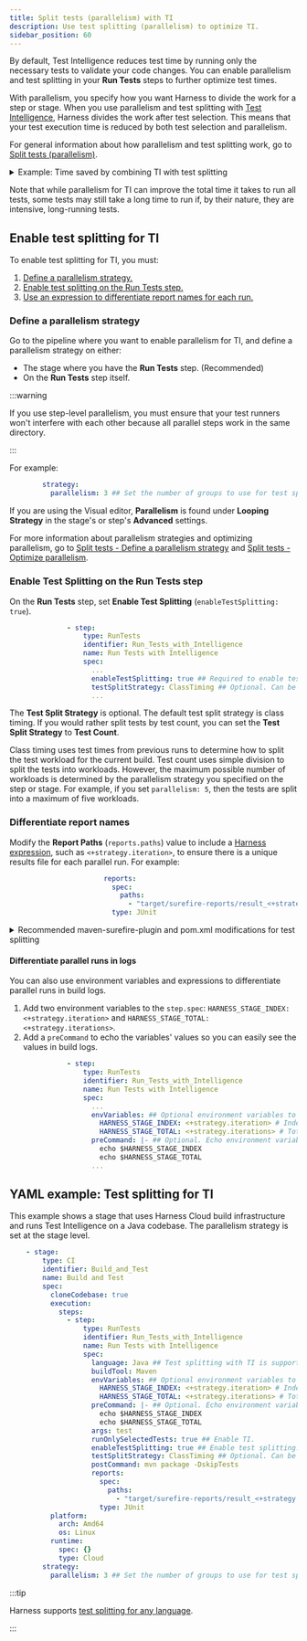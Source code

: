 ```yaml
---
title: Split tests (parallelism) with TI
description: Use test splitting (parallelism) to optimize TI.
sidebar_position: 60
---
```


<!-- Test splitting for python requires `junit_family=xunit1` in the code repo's `pytest.ini` file, or `-o junit_family="xunit1"` in the Build Arguments. CI-9225 automatically includes the build argument, so manual inclusion is no longer required. However, if they use their own reporting (to be used elsewhere than Harness) in pytest.ini, it is overridden. I am not sure if this caveat needs to be documented yet. -->

By default, Test Intelligence reduces test time by running only the necessary tests to validate your code changes. You can enable parallelism and test splitting in your **Run Tests** steps to further optimize test times.

With parallelism, you specify how you want Harness to divide the work for a step or stage. When you use parallelism and test splitting with [Test Intelligence](./set-up-test-intelligence.md), Harness divides the work after test selection. This means that your test execution time is reduced by both test selection and parallelism.

For general information about how parallelism and test splitting work, go to [Split tests (parallelism)](../speed-up-ci-test-pipelines-using-parallelism.md).

<details>
<summary>Example: Time saved by combining TI with test splitting</summary>

Suppose you have a pipeline that runs 100 tests, and each test takes about one second to run. Here's how TI and parallelism can reduce your test times:

* By default, without TI or parallelism, all 100 tests run in sequence, taking 100 seconds.
* With TI, test selection reduces the number of tests based on the detected changes. Supposing only 20 out of the 100 tests are required, the build with TI runs 20 tests in sequence, taking 20 seconds. This reduces test run time by 80%.
* With TI and parallelism, the selected tests are divided into a number of workloads. Supposing a maximum of four workloads and 20 selected tests, the 20 tests are split into four concurrently-running groups. It takes only five seconds to run the tests, reducing test run time by 95% compared to the default.

</details>

Note that while parallelism for TI can improve the total time it takes to run all tests, some tests may still take a long time to run if, by their nature, they are intensive, long-running tests.

## Enable test splitting for TI

To enable test splitting for TI, you must:

<!-- no toc -->
1. [Define a parallelism strategy.](#define-a-parallelism-strategy)
2. [Enable test splitting on the Run Tests step.](#enable-test-splitting-on-the-run-tests-step)
3. [Use an expression to differentiate report names for each run.](#differentiate-report-names)

### Define a parallelism strategy

Go to the pipeline where you want to enable parallelism for TI, and define a parallelism strategy on either:

* The stage where you have the **Run Tests** step. (Recommended)
* On the **Run Tests** step itself.

:::warning

If you use step-level parallelism, you must ensure that your test runners won't interfere with each other because all parallel steps work in the same directory.

:::

For example:

```yaml
        strategy:
          parallelism: 3 ## Set the number of groups to use for test splitting.
```

If you are using the Visual editor, **Parallelism** is found under **Looping Strategy** in the stage's or step's **Advanced** settings.

For more information about parallelism strategies and optimizing parallelism, go to [Split tests - Define a parallelism strategy](../speed-up-ci-test-pipelines-using-parallelism.md#define-a-parallelism-strategy) and [Split tests - Optimize parallelism](../speed-up-ci-test-pipelines-using-parallelism.md#optimize-parallelism).


### Enable Test Splitting on the Run Tests step

On the **Run Tests** step, set **Enable Test Splitting** (`enableTestSplitting: true`).

```yaml
              - step:
                  type: RunTests
                  identifier: Run_Tests_with_Intelligence
                  name: Run Tests with Intelligence
                  spec:
                    ...
                    enableTestSplitting: true ## Required to enable test splitting.
                    testSplitStrategy: ClassTiming ## Optional. Can be ClassTiming or TestCount. Default is ClassTiming.
                    ...
```

The **Test Split Strategy** is optional. The default test split strategy is class timing. If you would rather split tests by test count, you can set the **Test Split Strategy** to **Test Count**.

Class timing uses test times from previous runs to determine how to split the test workload for the current build. Test count uses simple division to split the tests into workloads. However, the maximum possible number of workloads is determined by the parallelism strategy you specified on the step or stage. For example, if you set `parallelism: 5`, then the tests are split into a maximum of five workloads.

### Differentiate report names

Modify the **Report Paths** (`reports.paths`) value to include a [Harness expression](/docs/platform/variables-and-expressions/harness-variables), such as `<+strategy.iteration>`, to ensure there is a unique results file for each parallel run. For example:

```yaml
                       reports:
                         spec:
                           paths:
                             - "target/surefire-reports/result_<+strategy.iteration>.xml"
                         type: JUnit
```

<details>
<summary>Recommended maven-surefire-plugin and pom.xml modifications for test splitting</summary>

The following modification is recommended when using test splitting in a Run Tests step with step-level `parallelism`. This modification is recommended because it doesn't change the default behavior and preserves the default test report directory. If you are using stage-level `parallelism`, this modification has no impact and isn't required.

The default maven-surefire-plugin configuration in `pom.xml` is as follows:

```
        <plugin>
          <artifactId>maven-surefire-plugin</artifactId>
          <version>2.22.1</version>
        </plugin>
```

When running tests, the default test reports (`*.xml`) are generated in `target/surefire-reports`:

```
<reportsDirectory default-value="${project.build.directory}/surefire-reports"/>
```

However, when you run a CI pipeline with test splitting enabled, all test reports are generated in one `surefire-reports` directory. As a result, the [Tests tab](/docs/continuous-integration/use-ci/viewing-builds.md#tests-tab) shows the same number of tests for all parallel runs.

This issue is only present in the [Build details UI](/docs/continuous-integration/use-ci/viewing-builds). In actuality, the tests are split.

To correct the UI issue, make the following changes to `pom.xml` and your Run Tests step:

1. Edit `pom.xml`:

   * Add a property:

   ```
     <properties>
       <project.build.sourceEncoding>UTF-8</project.build.sourceEncoding>
       <maven.compiler.source>1.7</maven.compiler.source>
       <maven.compiler.target>1.7</maven.compiler.target>
	   <reportDir>target/surefire-reports</reportDir>
     </properties>
   ```

   * Edit the maven-surefile-plugin configuration:

   ```
       <plugin>
         <artifactId>maven-surefire-plugin</artifactId>
         <version>2.22.1</version>
	     <configuration>
	       <reportsDirectory>${reportDir}</reportsDirectory>
	     </configuration>
       </plugin>
   ```
	
2. In your CI pipeline, edit the **Run Tests** step.

   * Add the following to the step's build arguments:

   ```
   -DreportDir=reports-<+strategy.iteration> test
   ```

   * Declare the following in the step's report paths:

   ```
   **/reports-<+strategy.iteration>/*.xml
   ```

</details>

#### Differentiate parallel runs in logs
You can also use environment variables and expressions to differentiate parallel runs in build logs.

1. Add two environment variables to the `step.spec`: `HARNESS_STAGE_INDEX: <+strategy.iteration>` and `HARNESS_STAGE_TOTAL: <+strategy.iterations>`.
2. Add a `preCommand` to echo the variables' values so you can easily see the values in build logs.

```yaml
              - step:
                  type: RunTests
                  identifier: Run_Tests_with_Intelligence
                  name: Run Tests with Intelligence
                  spec:
                    ...
                    envVariables: ## Optional environment variables to differentiate parallel runs.
                      HARNESS_STAGE_INDEX: <+strategy.iteration> # Index of current parallel run.
                      HARNESS_STAGE_TOTAL: <+strategy.iterations> # Total parallel runs.
                    preCommand: |- ## Optional. Echo environment variables to differentiate parallel runs in build logs.
                      echo $HARNESS_STAGE_INDEX
                      echo $HARNESS_STAGE_TOTAL
                    ...
```

## YAML example: Test splitting for TI

This example shows a stage that uses Harness Cloud build infrastructure and runs Test Intelligence on a Java codebase. The parallelism strategy is set at the stage level.

```yaml
    - stage:
        type: CI
        identifier: Build_and_Test
        name: Build and Test
        spec:
          cloneCodebase: true
          execution:
            steps:
              - step:
                  type: RunTests
                  identifier: Run_Tests_with_Intelligence
                  name: Run Tests with Intelligence
                  spec:
                    language: Java ## Test splitting with TI is supported for all languages and tools that are supported by TI.
                    buildTool: Maven
                    envVariables: ## Optional environment variables to differentiate parallel runs.
                      HARNESS_STAGE_INDEX: <+strategy.iteration> # Index of current parallel run.
                      HARNESS_STAGE_TOTAL: <+strategy.iterations> # Total parallel runs.
                    preCommand: |- ## Optional. Echo environment variables to differentiate parallel runs in build logs.
                      echo $HARNESS_STAGE_INDEX
                      echo $HARNESS_STAGE_TOTAL
                    args: test
                    runOnlySelectedTests: true ## Enable TI.
                    enableTestSplitting: true ## Enable test splitting.
                    testSplitStrategy: ClassTiming ## Optional. Can be ClassTiming or TestCount. Default is ClassTiming.
                    postCommand: mvn package -DskipTests
                    reports:
                      spec:
                        paths:
                          - "target/surefire-reports/result_<+strategy.iteration>.xml" ## Use an expression to generate a unique results file for each parallel run.
                      type: JUnit
          platform:
            arch: Amd64
            os: Linux
          runtime:
            spec: {}
            type: Cloud
        strategy:
          parallelism: 3 ## Set the number of groups to use for test splitting.
```

:::tip

Harness supports [test splitting for any language](../speed-up-ci-test-pipelines-using-parallelism.md).

:::
